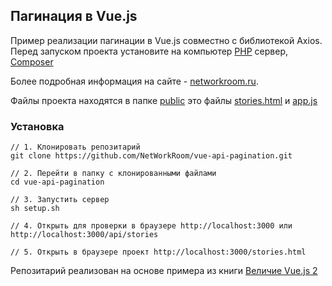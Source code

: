 ## Пагинация в Vue.js
Пример реализации пагинации в Vue.js совместно с библиотекой Axios.  
Перед запуском проекта установите на компьютер [PHP] сервер, [Composer]

Более подробная информация на сайте - [networkroom.ru]. 

Файлы проекта находятся в папке [public] это файлы [stories.html] и [app.js]

### Установка

```
// 1. Клонировать репозитарий
git clone https://github.com/NetWorkRoom/vue-api-pagination.git

// 2. Перейти в папку с клонированными файлами
cd vue-api-pagination

// 3. Запустить сервер
sh setup.sh

// 4. Открыть для проверки в браузере http://localhost:3000 или http://localhost:3000/api/stories

// 5. Открыть в браузере проект http://localhost:3000/stories.html
```

Репозитарий реализован на основе примера из книги [Величие Vue.js 2]

[networkroom.ru]: http://networkroom.ru 
[PHP]: http://php.net/downloads.php
[Composer]: https://getcomposer.org/download/
[Величие Vue.js 2]: https://github.com/hootlex/the-majesty-of-vuejs-2/tree/ru
[public]: https://github.com/NetWorkRoom/vue-api-pagination/tree/master/public
[stories.html]: https://github.com/NetWorkRoom/vue-api-pagination/blob/master/public/stories.html
[app.js]: https://github.com/NetWorkRoom/vue-api-pagination/blob/master/public/js/app.js
